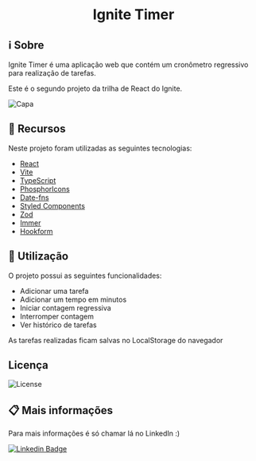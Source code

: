 <h1 align="center"> 
	Ignite Timer
</h1>

## ℹ Sobre

Ignite Timer é uma aplicação web que contém um cronômetro regressivo para realização de tarefas.

Este é o segundo projeto da trilha de React do Ignite.


![Capa](https://github.com/josiasroberto/ignite-timer/assets/93561196/38c8a583-783d-4655-b956-284b12735ab4)

## 🚀 Recursos

Neste projeto foram utilizadas as seguintes tecnologias:

- [React](https://reactjs.org/)
- [Vite](https://vitejs.dev/)
- [TypeScript](https://www.typescriptlang.org/)
- [PhosphorIcons](https://phosphoricons.com/)
- [Date-fns](https://date-fns.org/)
- [Styled Components](https://www.styled-components.com/)
- [Zod](https://zod.dev/)
- [Immer](https://immerjs.github.io/immer/)
- [Hookform](https://www.react-hook-form.com/)

## 🎲 Utilização

O projeto possui as seguintes funcionalidades:

- Adicionar uma tarefa
- Adicionar um tempo em minutos
- Iniciar contagem regressiva
- Interromper contagem
- Ver histórico de tarefas

As tarefas realizadas ficam salvas no LocalStorage do navegador


## Licença
  <img alt="License" src="https://img.shields.io/static/v1?label=license&message=MIT&color=49AA26&labelColor=000000">
  
## 📋 Mais informações

  Para mais informações é só chamar lá no LinkedIn :)

[![Linkedin Badge](https://img.shields.io/badge/-Josias%20Roberto-blue?style=flat-square&logo=Linkedin&logoColor=white&link=https://www.linkedin.com/in/josiasroberto/)](https://www.linkedin.com/in/josias-roberto/)
